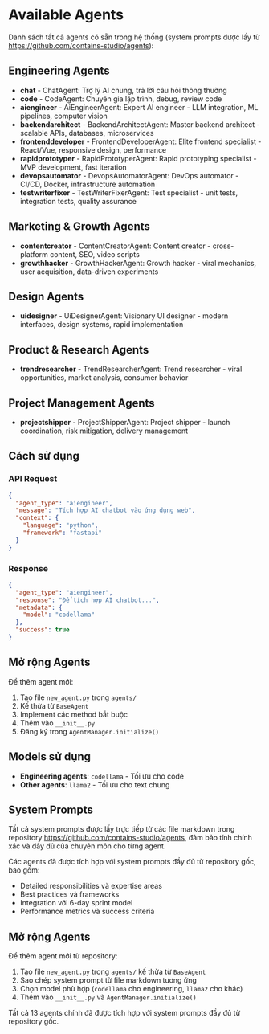 # Available Agents

Danh sách tất cả agents có sẵn trong hệ thống (system prompts được lấy từ https://github.com/contains-studio/agents):

## Engineering Agents

- **chat** - ChatAgent: Trợ lý AI chung, trả lời câu hỏi thông thường
- **code** - CodeAgent: Chuyên gia lập trình, debug, review code
- **aiengineer** - AiEngineerAgent: Expert AI engineer - LLM integration, ML pipelines, computer vision
- **backendarchitect** - BackendArchitectAgent: Master backend architect - scalable APIs, databases, microservices
- **frontenddeveloper** - FrontendDeveloperAgent: Elite frontend specialist - React/Vue, responsive design, performance
- **rapidprototyper** - RapidPrototyperAgent: Rapid prototyping specialist - MVP development, fast iteration
- **devopsautomator** - DevopsAutomatorAgent: DevOps automator - CI/CD, Docker, infrastructure automation
- **testwriterfixer** - TestWriterFixerAgent: Test specialist - unit tests, integration tests, quality assurance

## Marketing & Growth Agents

- **contentcreator** - ContentCreatorAgent: Content creator - cross-platform content, SEO, video scripts
- **growthhacker** - GrowthHackerAgent: Growth hacker - viral mechanics, user acquisition, data-driven experiments

## Design Agents

- **uidesigner** - UiDesignerAgent: Visionary UI designer - modern interfaces, design systems, rapid implementation

## Product & Research Agents

- **trendresearcher** - TrendResearcherAgent: Trend researcher - viral opportunities, market analysis, consumer behavior

## Project Management Agents

- **projectshipper** - ProjectShipperAgent: Project shipper - launch coordination, risk mitigation, delivery management

## Cách sử dụng

### API Request
```json
{
  "agent_type": "aiengineer",
  "message": "Tích hợp AI chatbot vào ứng dụng web",
  "context": {
    "language": "python",
    "framework": "fastapi"
  }
}
```

### Response
```json
{
  "agent_type": "aiengineer",
  "response": "Để tích hợp AI chatbot...",
  "metadata": {
    "model": "codellama"
  },
  "success": true
}
```

## Mở rộng Agents

Để thêm agent mới:

1. Tạo file `new_agent.py` trong `agents/`
2. Kế thừa từ `BaseAgent`
3. Implement các method bắt buộc
4. Thêm vào `__init__.py`
5. Đăng ký trong `AgentManager.initialize()`

## Models sử dụng

- **Engineering agents**: `codellama` - Tối ưu cho code
- **Other agents**: `llama2` - Tối ưu cho text chung

## System Prompts

Tất cả system prompts được lấy trực tiếp từ các file markdown trong repository https://github.com/contains-studio/agents, đảm bảo tính chính xác và đầy đủ của chuyên môn cho từng agent.

Các agents đã được tích hợp với system prompts đầy đủ từ repository gốc, bao gồm:
- Detailed responsibilities và expertise areas
- Best practices và frameworks
- Integration với 6-day sprint model
- Performance metrics và success criteria

## Mở rộng Agents

Để thêm agent mới từ repository:

1. Tạo file `new_agent.py` trong `agents/` kế thừa từ `BaseAgent`
2. Sao chép system prompt từ file markdown tương ứng
3. Chọn model phù hợp (`codellama` cho engineering, `llama2` cho khác)
4. Thêm vào `__init__.py` và `AgentManager.initialize()`

Tất cả 13 agents chính đã được tích hợp với system prompts đầy đủ từ repository gốc.